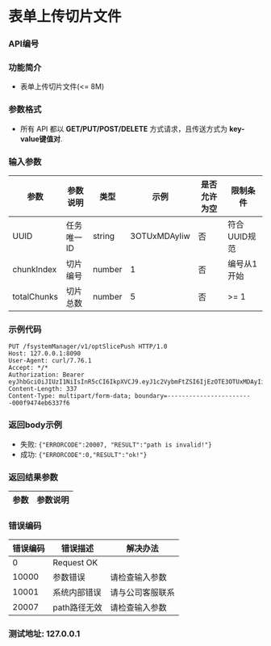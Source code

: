 表单上传切片文件
=================================

### API编号

### 功能简介
* 表单上传切片文件(<= 8M)

### 参数格式

* 所有 API 都以 **GET/PUT/POST/DELETE** 方式请求，且传送方式为 **key-value键值对**.

### 输入参数


 参数           |参数说明                 |  类型       |   示例         |是否允许为空|  限制条件
----------------|-------------------------|-------------|----------------|------------|---------------------
UUID            |任务唯一ID               |string       |  3OTUxMDAyIiw  |否          |符合UUID规范
chunkIndex      |切片编号                 |number       |  1             |否          |编号从1开始
totalChunks     |切片总数                 |number       |  5             |否          |>= 1


### 示例代码

    PUT /fsystemManager/v1/optSlicePush HTTP/1.0
    Host: 127.0.0.1:8090
    User-Agent: curl/7.76.1
    Accept: */*
    Authorization: Bearer eyJhbGciOiJIUzI1NiIsInR5cCI6IkpXVCJ9.eyJ1c2VybmFtZSI6IjEzOTE3OTUxMDAyIiwiZXhwIjoxNzM3NTEzNDMwLCJwYXNzd29yZCI6ImxvdmVAMTIzNDU2In0.5uGXZeluzZINWPsAt3nD0TOvGjOUudTJVnOKT7qDfxQ
    Content-Length: 337
    Content-Type: multipart/form-data; boundary=------------------------000f9474eb6337f6

### 返回body示例

* 失败: `{"ERRORCODE":20007, "RESULT":"path is invalid!"}`
* 成功: `{"ERRORCODE":0,"RESULT":"ok!"}`


### 返回结果参数

参数            | 参数说明
----------------|-------------------------------


### 错误编码

错误编码    | 错误描述                  | 解决办法
------------|---------------------------|------------------
0           | Request OK                |
10000       | 参数错误                  | 请检查输入参数
10001       | 系统内部错误              | 请与公司客服联系
20007       | path路径无效              | 请检查输入参数

### 测试地址: 127.0.0.1

